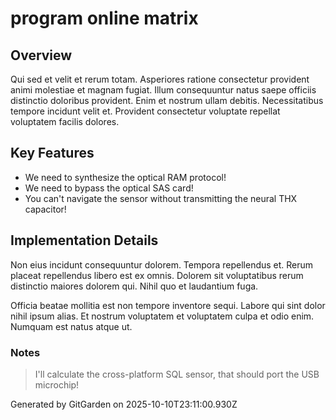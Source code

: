 # program online matrix

## Overview
Qui sed et velit et rerum totam. Asperiores ratione consectetur provident animi molestiae et magnam fugiat. Illum consequuntur natus saepe officiis distinctio doloribus provident. Enim et nostrum ullam debitis. Necessitatibus tempore incidunt velit et. Provident consectetur voluptate repellat voluptatem facilis dolores.

## Key Features
- We need to synthesize the optical RAM protocol!
- We need to bypass the optical SAS card!
- You can't navigate the sensor without transmitting the neural THX capacitor!

## Implementation Details
Non eius incidunt consequuntur dolorem. Tempora repellendus et. Rerum placeat repellendus libero est ex omnis. Dolorem sit voluptatibus rerum distinctio maiores dolorem qui. Nihil quo et laudantium fuga.
 Officia beatae mollitia est non tempore inventore sequi. Labore qui sint dolor nihil ipsum alias. Et nostrum voluptatem et voluptatem culpa et odio enim. Numquam est natus atque ut.

### Notes
> I'll calculate the cross-platform SQL sensor, that should port the USB microchip!

Generated by GitGarden on 2025-10-10T23:11:00.930Z